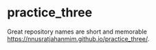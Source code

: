 # practice_three
Great repository names are short and memorable
https://nnusratjahanmim.github.io/practice_three/.
